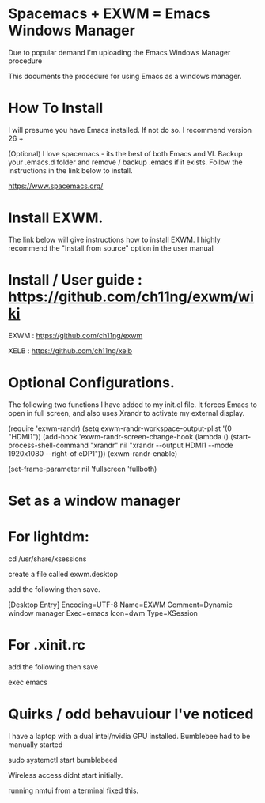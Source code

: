 # Spacemacs + EXWM = Emacs Windows Manager

Due to popular demand I'm uploading the Emacs Windows Manager procedure

This documents the procedure for using Emacs as a windows manager. 

# How To Install

I will presume you have Emacs installed. If not do so. I recommend version 26 +

(Optional) I love spacemacs - its the best of both Emacs and VI. Backup your .emacs.d folder and remove / backup .emacs if it exists. Follow the instructions in the link below to install.

https://www.spacemacs.org/

# Install EXWM.

The link below will give instructions how to install EXWM. I highly recommend the "Install from source" option in the user manual

# Install / User guide : https://github.com/ch11ng/exwm/wiki

EXWM : https://github.com/ch11ng/exwm

XELB : https://github.com/ch11ng/xelb

# Optional Configurations. 

The following two functions I have added to my init.el file. It forces Emacs to open in full screen, and also uses Xrandr to activate my external display.

(require 'exwm-randr)
  (setq exwm-randr-workspace-output-plist '(0 "HDMI1"))
  (add-hook 'exwm-randr-screen-change-hook
            (lambda ()
              (start-process-shell-command
               "xrandr" nil "xrandr --output HDMI1  --mode 1920x1080 --right-of eDP1")))
  (exwm-randr-enable)


(set-frame-parameter nil 'fullscreen 'fullboth)



# Set as a window manager

# For lightdm:

cd /usr/share/xsessions

create a file called exwm.desktop

add the following then save.

[Desktop Entry]
Encoding=UTF-8
Name=EXWM
Comment=Dynamic window manager
Exec=emacs
Icon=dwm
Type=XSession

# For .xinit.rc

add the following then save 

exec emacs


# Quirks / odd behavuiour I've noticed  

I have a laptop with a dual intel/nvidia GPU installed. Bumblebee had to be manually started

sudo systemctl start bumblebeed

Wireless access didnt start initially.

running nmtui from a terminal fixed this.









